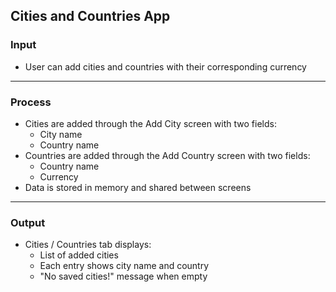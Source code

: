 ## Cities and Countries App

### Input

- User can add cities and countries with their corresponding currency


---

### Process

- Cities are added through the Add City screen with two fields:
  - City name
  - Country name
- Countries are added through the Add Country screen with two fields:
  - Country name
  - Currency
- Data is stored in memory and shared between screens

---

### Output

- Cities / Countries tab displays:
  - List of added cities
  - Each entry shows city name and country
  - "No saved cities!" message when empty

